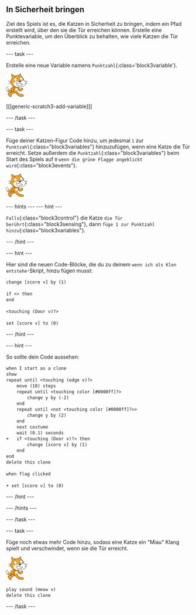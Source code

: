 ## In Sicherheit bringen

Ziel des Spiels ist es, die Katzen in Sicherheit zu bringen, indem ein Pfad erstellt wird, über den sie die Tür erreichen können. Erstelle eine Punktevariable, um den Überblick zu behalten, wie viele Katzen die Tür erreichen.

\--- task \---

Erstelle eine neue Variable namens `Punktzahl`{:class='block3variable'}.

![Katzen Figur](images/cat-sprite.png)

[[[generic-scratch3-add-variable]]]

\--- /task \---

\--- task \---

Füge deiner Katzen-Figur Code hinzu, um jedesmal `1` zur `Punktzahl`{:class="block3variables"} hinzuzufügen, wenn eine Katze die Tür erreicht. Setze außerdem die `Punktzahl`{:class="block3variables"} beim Start des Spiels auf `0` `wenn die grüne Flagge angeklickt wird`{:class="block3events"}.

![Katzen Figur](images/cat-sprite.png)

\--- hints \--- \--- hint \---

`Falls`{:class="block3control"} die Katze `die Tür berührt`{:class="block3sensing"}, dann `füge 1 zur Punktzahl hinzu`{:class="block3variables"}.

\--- /hint \---

\--- hint \---

Hier sind die neuen Code-Blöcke, die du zu deinem `wenn ich als Klon entstehe`-Skript, hinzu fügen musst:

```blocks3
change [score v] by (1)

if <> then
end

<touching (Door v)?>

set [score v] to (0)
```

\--- /hint \---

\--- hint \---

So sollte dein Code aussehen:

```blocks3
when I start as a clone
show
repeat until <touching (edge v)?>
    move (10) steps
    repeat until <touching color [#0000ff]?>
        change y by (-2)
    end
    repeat until <not <touching color [#0000ff]?>>
        change y by (2)
    end
    next costume
    wait (0.1) seconds
+   if <touching (Door v)?> then
        change [score v] by (1)
    end
end
delete this clone

when flag clicked

+ set [score v] to (0)
```

\--- /hint \---

\--- /hints \---

\--- /task \---

\--- task \---

Füge noch etwas mehr Code hinzu, sodass eine Katze ein "Miau" Klang spielt und verschwindet, wenn sie die Tür erreicht.

![Katzen Figur](images/cat-sprite.png)

```blocks3
play sound (meow v)
delete this clone
```

\--- /task \---